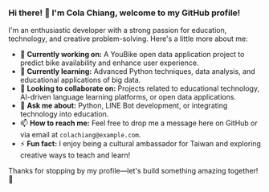 ### Hi there! 👋 I'm Cola Chiang, welcome to my GitHub profile!

I'm an enthusiastic developer with a strong passion for education, technology, and creative problem-solving. Here's a little more about me:

- 🔭 **Currently working on:** A YouBike open data application project to predict bike availability and enhance user experience.  
- 🌱 **Currently learning:** Advanced Python techniques, data analysis, and educational applications of big data.  
- 👯 **Looking to collaborate on:** Projects related to educational technology, AI-driven language learning platforms, or open data applications.  
- 💬 **Ask me about:** Python, LINE Bot development, or integrating technology into education.  
- 📫 **How to reach me:** Feel free to drop me a message here on GitHub or via email at `colachiang@example.com`.  
- ⚡ **Fun fact:** I enjoy being a cultural ambassador for Taiwan and exploring creative ways to teach and learn!

Thanks for stopping by my profile—let's build something amazing together! 🚀
